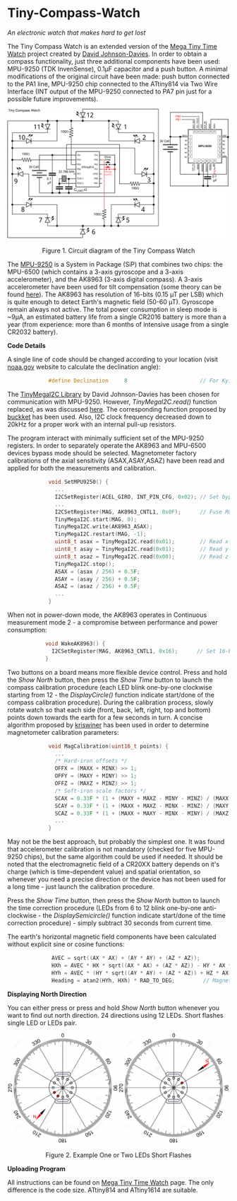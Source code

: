 # Tiny-Compass-Watch
*An electronic watch that makes hard to get lost*

The Tiny Compass Watch is an extended version of the [Mega Tiny Time Watch](https://github.com/technoblogy/mega-tiny-time-watch/) project created by [David Johnson-Davies](https://github.com/technoblogy). In order to obtain a compass functionality, just three additional components have been used: MPU-9250 (TDK InvenSense), 0.1µF capacitor and a push button. A minimal modifications of the original circuit have been made: push button connected to the PA1 line, MPU-9250 chip connected to the ATtiny814 via Two Wire Interface (INT output of the MPU-9250 connected to PA7 pin just for a possible future improvements).

![Circuit of the Tiny Compass Watch](figures/circuit.png)
<p align="center">Figure 1. Circuit diagram of the Tiny Compass Watch

  The [MPU-9250](https://invensense.tdk.com/products/motion-tracking/9-axis/mpu-9250/) is a System in Package (SiP) that combines two chips: the MPU-6500 (which contains a 3-axis gyroscope and a 3-axis accelerometer), and the AK8963 (3-axis digital compass). A 3-axis accelerometer have been used for tilt compensation (some theory can be found [here](https://ieeexplore.ieee.org/abstract/document/838300)). The AK8963 has resolution of 16-bits (0.15 µT per LSB) which is quite enough to detect Earth's magnetic field (50-60 µT). Gyroscope remain always not active. The total power consumption in sleep mode is ~9µA, an estimated battery life from a single CR2016 battery is more than a year (from experience: more than 6 months of intensive usage from a single CR2032 battery).
  
  **Code Details**
  
  A single line of code should be changed according to your location (visit [noaa.gov](https://www.ngdc.noaa.gov/geomag/calculators/magcalc.shtml#declination) website to calculate the declination angle):
  ```C++
               #define Declination     8                       // For Kyiv, Ukraine ~ +8 deg (2022 year)
```
  The [TinyMegaI2C Library](https://github.com/technoblogy/tiny-mega-i2c) by David Johnson-Davies has been chosen for communication with MPU-9250. However, *TinyMegaI2C.read()* function replaced, as was discussed [here](https://github.com/technoblogy/tiny-mega-i2c/issues/3). The corresponding function proposed by [buckket](https://gist.github.com/buckket/09619e6cdc5dee056d41bfb57065db81) has been used. Also, I2C clock frequency decreased down to 20kHz for a proper work with an internal pull-up resistors.
  
  The program interact with minimally sufficient set of the MPU-9250 registers. In order to separately operate the AK8963 and MPU-6500 devices bypass mode should be selected. Magnetometer factory calibrations of the axial sensitivity (ASAX,ASAY,ASAZ) have been read and applied for both the measurements
and calibration.
  ```C++
               void SetMPU9250() {
                 ...
                 I2CSetRegister(ACEL_GIRO, INT_PIN_CFG, 0x02); // Set bypass enable bit
                 ...
                 I2CSetRegister(MAG, AK8963_CNTL1, 0x0F);      // Fuse ROM access mode
                 TinyMegaI2C.start(MAG, 0);
                 TinyMegaI2C.write(AK8963_ASAX);
                 TinyMegaI2C.restart(MAG, -1);
                 uint8_t asax = TinyMegaI2C.read(0x01);        // Read x-axis sensitivity adjustment value
                 uint8_t asay = TinyMegaI2C.read(0x01);        // Read y-axis sensitivity adjustment value
                 uint8_t asaz = TinyMegaI2C.read(0x00);        // Read z-axis sensitivity adjustment value
                 TinyMegaI2C.stop();
                 ASAX = (asax / 256) + 0.5F;
                 ASAY = (asay / 256) + 0.5F;
                 ASAZ = (asaz / 256) + 0.5F;
                 ...
               }
```
  When not in power-down mode, the AK8963 operates in Continuous measurement mode 2 - a compromise between performance and power consumption:
   ```C++
               void WakeAK8963() {
                 I2CSetRegister(MAG, AK8963_CNTL1, 0x16);      // Set 16-bit output, Continuous measurement mode 2 (100Hz rate)
               }
```
  
  Two buttons on a board means more flexible device control. Press and hold the *Show North* button, then press the *Show Time* button to launch the compass calibration procedure (each LED blink one-by-one clockwise starting from 12 - the *DisplayCircle()* function indicate start/done of the compass calibration procedure). During the calibration process, slowly rotate watch so that each side (front, back, left, right, top and bottom) points down towards the earth for a few seconds in turn. A concise algorithm proposed by [kriswiner](https://github.com/kriswiner/MPU6050/wiki/Simple-and-Effective-Magnetometer-Calibration) has been used in order to determine magnetometer calibration parameters:
  ```C++
               void MagCalibration(uint16_t points) {
                 ...
                 /* Hard-iron offsets */
                 OFFX = (MAXX + MINX) >> 1;                           
                 OFFY = (MAXY + MINY) >> 1;
                 OFFZ = (MAXZ + MINZ) >> 1;
                 /* Soft-iron scale factors */
                 SCAX = 0.33F * (1 + (MAXY + MAXZ - MINY - MINZ) / (MAXX - MINX));
                 SCAY = 0.33F * (1 + (MAXX + MAXZ - MINX - MINZ) / (MAXY - MINY));
                 SCAZ = 0.33F * (1 + (MAXX + MAXY - MINX - MINY) / (MAXZ - MINZ));
                 ...
               }
```
  May not be the best approach, but probably the simplest one. It was found that accelerometer calibration is not mandatory (checked for five MPU-9250 chips), but the same algorithm could be used if needed. It should be noted that the electromagnetic field of a CR20XX battery depends on it's charge (which is time-dependent value) and spatial orientation, so whenever you need a precise direction or the device has not been used for a long time - just launch the calibration procedure.
  
  Press the *Show Time* button, then press the *Show North* button to launch the time correction procedure (LEDs from 6 to 12 blink one-by-one anti-clockwise - the *DisplaySemicircle()* function indicate start/done of the time correction procedure) - simply subtract 30 seconds from current time.
  
  The earth's horizontal magnetic field components have been calculated without explicit sine or cosine functions:
  ```C
                AVEC = sqrt((AX * AX) + (AY * AY) + (AZ * AZ));
                HXh = AVEC * HX * sqrt((AX * AX) + (AZ * AZ)) - HY * AX * AY + HZ * AY * sqrt((AY * AY) + (AZ * AZ));
                HYh = AVEC * (HY * sqrt((AY * AY) + (AZ * AZ)) + HZ * AX);
                Heading = atan2(HYh, HXh) * RAD_TO_DEG;         // Magnetic North
```

  **Displaying North Direction**
  
  You can either press or press and hold *Show North* button whenever you want to find out north direction. 24 directions using 12 LEDs. Short flashes single LED or LEDs pair.
  
![Circuit of the Tiny Compass Watch](figures/north_show_example.png)
<p align="center">Figure 2. Example One or Two LEDs Short Flashes
  
  **Uploading Program**
  
  All instructions can be found on [Mega Tiny Time Watch](http://www.technoblogy.com/show?2OKF) page. The only difference is the code size. ATtiny814 and ATtiny1614 are suitable.
